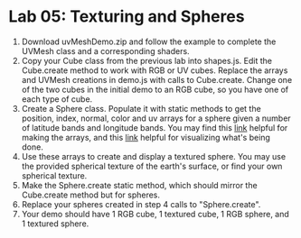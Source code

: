 # Lab 05: Texturing and Spheres

1. Download uvMeshDemo.zip and follow the example to complete the UVMesh class and a corresponding shaders.
2. Copy your Cube class from the previous lab into shapes.js. Edit the Cube.create method to work with RGB or UV cubes. Replace the arrays and UVMesh creations in demo.js with calls to Cube.create. Change one of the two cubes in the initial demo to an RGB cube, so you have one of each type of cube.
3. Create a Sphere class. Populate it with static methods to get the position, index, normal, color and uv arrays for a sphere given a number of latitude bands and longitude bands. You may find this [link](https://bl.ocks.org/camargo/649e5903c4584a21a568972d4a2c16d3) helpful for making the arrays, and this [link](https://threejs.org/docs/#api/en/geometries/SphereGeometry) helpful for visualizing what's being done.
4. Use these arrays to create and display a textured sphere. You may use the provided spherical texture of the earth's surface, or find your own spherical texture.
5. Make the Sphere.create static method, which should mirror the Cube.create method but for spheres.
6. Replace your spheres created in step 4 calls to "Sphere.create".
7. Your demo should have 1 RGB cube, 1 textured cube, 1 RGB sphere, and 1 textured sphere.
